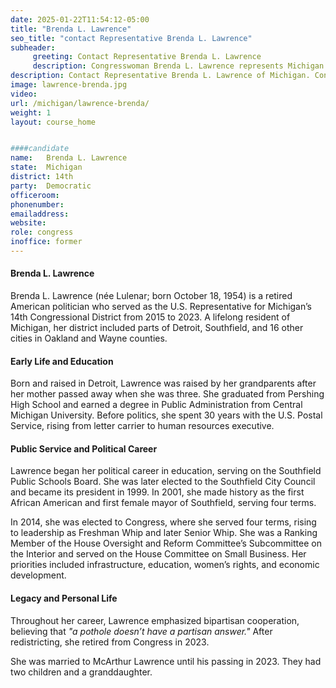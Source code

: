 ```yaml
---
date: 2025-01-22T11:54:12-05:00
title: "Brenda L. Lawrence"
seo_title: "contact Representative Brenda L. Lawrence"
subheader:
     greeting: Contact Representative Brenda L. Lawrence 
     description: Congresswoman Brenda L. Lawrence represents Michigan’s 14th Congressional District that includes a portion of Detroit, the City of Southfield and 16 other cities located in Oakland and Wayne counties.
description: Contact Representative Brenda L. Lawrence of Michigan. Contact information for Brenda L. Lawrence includes email address, phone number, and mailing address.
image: lawrence-brenda.jpg
video: 
url: /michigan/lawrence-brenda/
weight: 1
layout: course_home


####candidate
name:	Brenda L. Lawrence
state:	Michigan
district: 14th
party:	Democratic
officeroom:	
phonenumber:	
emailaddress:	
website:	
role: congress
inoffice: former
---
```


#### Brenda L. Lawrence

Brenda L. Lawrence (née Lulenar; born October 18, 1954) is a retired American politician who served as the U.S. Representative for Michigan’s 14th Congressional District from 2015 to 2023. A lifelong resident of Michigan, her district included parts of Detroit, Southfield, and 16 other cities in Oakland and Wayne counties.  

#### Early Life and Education
Born and raised in Detroit, Lawrence was raised by her grandparents after her mother passed away when she was three. She graduated from Pershing High School and earned a degree in Public Administration from Central Michigan University. Before politics, she spent 30 years with the U.S. Postal Service, rising from letter carrier to human resources executive.  

#### Public Service and Political Career
Lawrence began her political career in education, serving on the Southfield Public Schools Board. She was later elected to the Southfield City Council and became its president in 1999. In 2001, she made history as the first African American and first female mayor of Southfield, serving four terms.  

In 2014, she was elected to Congress, where she served four terms, rising to leadership as Freshman Whip and later Senior Whip. She was a Ranking Member of the House Oversight and Reform Committee’s Subcommittee on the Interior and served on the House Committee on Small Business. Her priorities included infrastructure, education, women’s rights, and economic development.  

#### Legacy and Personal Life 
Throughout her career, Lawrence emphasized bipartisan cooperation, believing that *"a pothole doesn’t have a partisan answer."* After redistricting, she retired from Congress in 2023.  

She was married to McArthur Lawrence until his passing in 2023. They had two children and a granddaughter. 